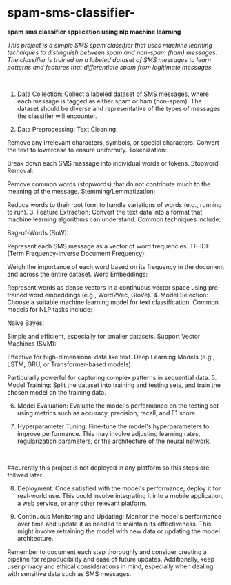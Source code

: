 # spam-sms-classifier-
<b>spam sms classifier application using nlp machine learning </b>
</br>


<i>This project is a simple SMS spam classifier that uses machine learning techniques to distinguish between spam and non-spam (ham) messages. The classifier is trained on a labeled dataset of SMS messages to learn patterns and features that differentiate spam from legitimate messages.</i>

</br>

1. Data Collection:
Collect a labeled dataset of SMS messages, where each message is tagged as either spam or ham (non-spam). The dataset should be diverse and representative of the types of messages the classifier will encounter.

2. Data Preprocessing:
Text Cleaning:

Remove any irrelevant characters, symbols, or special characters.
Convert the text to lowercase to ensure uniformity.
Tokenization:

Break down each SMS message into individual words or tokens.
Stopword Removal:

Remove common words (stopwords) that do not contribute much to the meaning of the message.
Stemming/Lemmatization:

Reduce words to their root form to handle variations of words (e.g., running to run).
3. Feature Extraction:
Convert the text data into a format that machine learning algorithms can understand. Common techniques include:

Bag-of-Words (BoW):

Represent each SMS message as a vector of word frequencies.
TF-IDF (Term Frequency-Inverse Document Frequency):

Weigh the importance of each word based on its frequency in the document and across the entire dataset.
Word Embeddings:

Represent words as dense vectors in a continuous vector space using pre-trained word embeddings (e.g., Word2Vec, GloVe).
4. Model Selection:
Choose a suitable machine learning model for text classification. Common models for NLP tasks include:

Naive Bayes:

Simple and efficient, especially for smaller datasets.
Support Vector Machines (SVM):

Effective for high-dimensional data like text.
Deep Learning Models (e.g., LSTM, GRU, or Transformer-based models):

Particularly powerful for capturing complex patterns in sequential data.
5. Model Training:
Split the dataset into training and testing sets, and train the chosen model on the training data.

6. Model Evaluation:
Evaluate the model's performance on the testing set using metrics such as accuracy, precision, recall, and F1 score.

7. Hyperparameter Tuning:
Fine-tune the model's hyperparameters to improve performance. This may involve adjusting learning rates, regularization parameters, or the architecture of the neural network.
</br>


##curently this project is not deployed in any platform 
so,this steps are follwed later..

8. Deployment:
Once satisfied with the model's performance, deploy it for real-world use. This could involve integrating it into a mobile application, a web service, or any other relevant platform.

9. Continuous Monitoring and Updating:
Monitor the model's performance over time and update it as needed to maintain its effectiveness. This might involve retraining the model with new data or updating the model architecture.

Remember to document each step thoroughly and consider creating a pipeline for reproducibility and ease of future updates. Additionally, keep user privacy and ethical considerations in mind, especially when dealing with sensitive data such as SMS messages.







